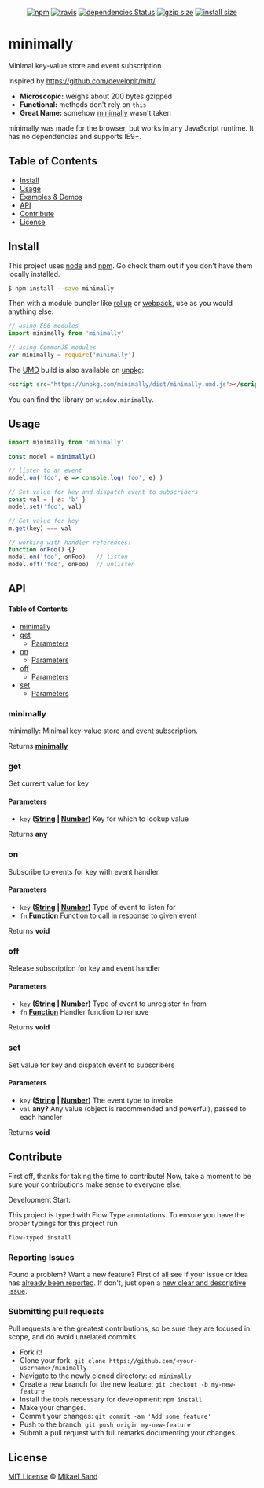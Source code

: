<p align="center">
  <a href="https://www.npmjs.org/package/minimally"><img src="https://img.shields.io/npm/v/minimally.svg?style=flat" alt="npm"></a> <a href="https://travis-ci.org/developit/minimally"><img src="https://travis-ci.org/developit/minimally.svg?branch=master" alt="travis"></a> <a href="https://david-dm.org/developit/minimally"><img src="https://david-dm.org/developit/minimally/status.svg" alt="dependencies Status"></a> <a href="https://unpkg.com/minimally/dist/minimally.umd.js"><img src="http://img.badgesize.io/https://unpkg.com/minimally/dist/minimally.umd.js?compression=gzip" alt="gzip size"></a> <a href="https://packagephobia.now.sh/result?p=minimally"><img src="https://packagephobia.now.sh/badge?p=minimally" alt="install size"></a>

</p>

# minimally

Minimal key-value store and event subscription

Inspired by <https://github.com/developit/mitt/>

-   **Microscopic:** weighs about 200 bytes gzipped
-   **Functional:** methods don't rely on `this`
-   **Great Name:** somehow [minimally](https://npm.im/minimally) wasn't taken

minimally was made for the browser, but works in any JavaScript runtime. It has no dependencies and supports IE9+.

## Table of Contents

-   [Install](#install)
-   [Usage](#usage)
-   [Examples & Demos](#examples--demos)
-   [API](#api)
-   [Contribute](#contribute)
-   [License](#license)

## Install

This project uses [node](http://nodejs.org) and [npm](https://npmjs.com). Go check them out if you don't have them locally installed.

```sh
$ npm install --save minimally
```

Then with a module bundler like [rollup](http://rollupjs.org/) or [webpack](https://webpack.js.org/), use as you would anything else:

```javascript
// using ES6 modules
import minimally from 'minimally'

// using CommonJS modules
var minimally = require('minimally')
```

The [UMD](https://github.com/umdjs/umd) build is also available on [unpkg](https://unpkg.com):

```html
<script src="https://unpkg.com/minimally/dist/minimally.umd.js"></script>
```

You can find the library on `window.minimally`.

## Usage

```js
import minimally from 'minimally'

const model = minimally()

// listen to an event
model.on('foo', e => console.log('foo', e) )

// Set value for key and dispatch event to subscribers
const val = { a: 'b' }
model.set('foo', val)

// Get value for key
m.get(key) === val

// working with handler references:
function onFoo() {}
model.on('foo', onFoo)   // listen
model.off('foo', onFoo)  // unlisten
```

## API

<!-- Generated by documentation.js. Update this documentation by updating the source code. -->

#### Table of Contents

-   [minimally](#minimally)
-   [get](#get)
    -   [Parameters](#parameters)
-   [on](#on)
    -   [Parameters](#parameters-1)
-   [off](#off)
    -   [Parameters](#parameters-2)
-   [set](#set)
    -   [Parameters](#parameters-3)

### minimally

minimally: Minimal key-value store and event subscription.

Returns **[minimally](#minimally)** 

### get

Get current value for key

#### Parameters

-   `key` **([String](https://developer.mozilla.org/docs/Web/JavaScript/Reference/Global_Objects/String) \| [Number](https://developer.mozilla.org/docs/Web/JavaScript/Reference/Global_Objects/Number))** Key for which to lookup value

Returns **any** 

### on

Subscribe to events for key with event handler

#### Parameters

-   `key` **([String](https://developer.mozilla.org/docs/Web/JavaScript/Reference/Global_Objects/String) \| [Number](https://developer.mozilla.org/docs/Web/JavaScript/Reference/Global_Objects/Number))** Type of event to listen for
-   `fn` **[Function](https://developer.mozilla.org/docs/Web/JavaScript/Reference/Statements/function)** Function to call in response to given event

Returns **void** 

### off

Release subscription for key and event handler

#### Parameters

-   `key` **([String](https://developer.mozilla.org/docs/Web/JavaScript/Reference/Global_Objects/String) \| [Number](https://developer.mozilla.org/docs/Web/JavaScript/Reference/Global_Objects/Number))** Type of event to unregister `fn` from
-   `fn` **[Function](https://developer.mozilla.org/docs/Web/JavaScript/Reference/Statements/function)** Handler function to remove

Returns **void** 

### set

Set value for key and dispatch event to subscribers

#### Parameters

-   `key` **([String](https://developer.mozilla.org/docs/Web/JavaScript/Reference/Global_Objects/String) \| [Number](https://developer.mozilla.org/docs/Web/JavaScript/Reference/Global_Objects/Number))** The event type to invoke
-   `val` **any?** Any value (object is recommended and powerful), passed to each handler

Returns **void** 

## Contribute

First off, thanks for taking the time to contribute!
Now, take a moment to be sure your contributions make sense to everyone else.

Development Start:

This project is typed with Flow Type annotations. To ensure you have the proper typings for this project run

`flow-typed install`

### Reporting Issues

Found a problem? Want a new feature? First of all see if your issue or idea has [already been reported](../../issues).
If don't, just open a [new clear and descriptive issue](../../issues/new).

### Submitting pull requests

Pull requests are the greatest contributions, so be sure they are focused in scope, and do avoid unrelated commits.

-   Fork it!
-   Clone your fork: `git clone https://github.com/<your-username>/minimally`
-   Navigate to the newly cloned directory: `cd minimally`
-   Create a new branch for the new feature: `git checkout -b my-new-feature`
-   Install the tools necessary for development: `npm install`
-   Make your changes.
-   Commit your changes: `git commit -am 'Add some feature'`
-   Push to the branch: `git push origin my-new-feature`
-   Submit a pull request with full remarks documenting your changes.

## License

[MIT License](https://opensource.org/licenses/MIT) © [Mikael Sand](https://github.com/msand/)
